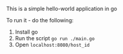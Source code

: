 This is a simple hello-world application in go

To run it - do the following:
1. Install go
2. Run the script `go run ./main.go`
3. Open `localhost:8080/host_id`
